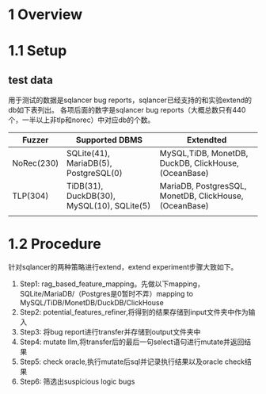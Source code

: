 # 1 Overview
# 1.1 Setup
## test data
用于测试的数据是sqlancer bug reports，sqlancer已经支持的和实验extend的db如下表列出。
各项后面的数字是sqlancer bug reports（大概总数只有440个，一半以上非tlp和norec）中对应db的个数。

| Fuzzer     | Supported DBMS                             | Extendted                                               |
| ---------- | ------------------------------------------ | ------------------------------------------------------- |
| NoRec(230) | SQLite(41), MariaDB(5), PostgreSQL(0)      | MySQL,TiDB, MonetDB, DuckDB, ClickHouse, (OceanBase)    |
| TLP(304)   | TiDB(31), DuckDB(30), MySQL(10), SQLite(5) | MariaDB, PostgresSQL, MonetDB, ClickHouse,  (OceanBase) |
|            |                                            |                                                         |


# 1.2 Procedure
针对sqlancer的两种策略进行extend，extend experiment步骤大致如下。
1. Step1: rag_based_feature_mapping。先做以下mapping，SQLite/MariaDB/（Postgres是0暂时不弄）mapping to MySQL/TiDB/MonetDB/DuckDB/ClickHouse  
2. Step2: potential_features_refiner,将得到的结果存储到input文件夹中作为输入
3. Step3: 将bug report进行transfer并存储到output文件夹中
4. Step4: mutate llm,将transfer后的最后一句select语句进行mutate并返回结果
5. Step5: check oracle,执行mutate后sql并记录执行结果以及oracle check结果
6. Step6: 筛选出suspicious logic bugs

